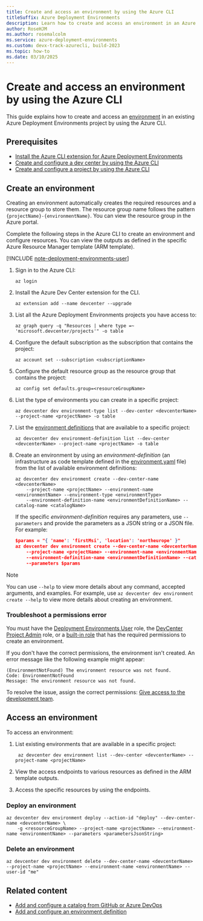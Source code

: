 ```yaml
---
title: Create and access an environment by using the Azure CLI
titleSuffix: Azure Deployment Environments
description: Learn how to create and access an environment in an Azure Deployment Environments project by using the Azure CLI.
author: RoseHJM
ms.author: rosemalcolm
ms.service: azure-deployment-environments
ms.custom: devx-track-azurecli, build-2023
ms.topic: how-to
ms.date: 03/10/2025
---
```


# Create and access an environment by using the Azure CLI

This guide explains how to create and access an [environment](concept-environments-key-concepts.md#environments) in an existing Azure Deployment Environments project by using the Azure CLI.

## Prerequisites

- [Install the Azure CLI extension for Azure Deployment Environments](how-to-install-devcenter-cli-extension.md)
- [Create and configure a dev center by using the Azure CLI](how-to-create-configure-dev-center.md)
- [Create and configure a project by using the Azure CLI](how-to-create-configure-projects.md)

## Create an environment

Creating an environment automatically creates the required resources and a resource group to store them. The resource group name follows the pattern `{projectName}-{environmentName}`. You can view the resource group in the Azure portal.

Complete the following steps in the Azure CLI to create an environment and configure resources. You can view the outputs as defined in the specific Azure Resource Manager template (ARM template).

[!INCLUDE [note-deployment-environments-user](includes/note-deployment-environments-user.md)]

1. Sign in to the Azure CLI:

    ```azurecli
    az login
    ```

1. Install the Azure Dev Center extension for the CLI.

   ```azurecli
   az extension add --name devcenter --upgrade
   ```

1. List all the Azure Deployment Environments projects you have access to:

   ```azurecli
   az graph query -q "Resources | where type =~ 'microsoft.devcenter/projects'" -o table
   ```

1. Configure the default subscription as the subscription that contains the project:

   ```azurecli
   az account set --subscription <subscriptionName>
   ```

1. Configure the default resource group as the resource group that contains the project:

   ```azurecli
   az config set defaults.group=<resourceGroupName>
   ```

1. List the type of environments you can create in a specific project:

   ```azurecli
   az devcenter dev environment-type list --dev-center <devcenterName> --project-name <projectName> -o table
   ```

1. List the [environment definitions](concept-environments-key-concepts.md#environment-definitions) that are available to a specific project:

   ```azurecli
   az devcenter dev environment-definition list --dev-center <devcenterName> --project-name <projectName> -o table
   ```

1. Create an environment by using an *environment-definition* (an infrastructure as code template defined in the [environment.yaml](configure-environment-definition.md#add-a-new-environment-definition) file) from the list of available environment definitions:

   ```azurecli
   az devcenter dev environment create --dev-center-name <devcenterName>
       --project-name <projectName> --environment-name <environmentName> --environment-type <environmentType>
       --environment-definition-name <environmentDefinitionName> --catalog-name <catalogName>
   ```

    If the specific *environment-definition* requires any parameters, use `--parameters` and provide the parameters as a JSON string or a JSON file. For example:

   ```json
   $params = "{ 'name': 'firstMsi', 'location': 'northeurope' }"
   az devcenter dev environment create --dev-center-name <devcenterName>
       --project-name <projectName> --environment-name <environmentName> --environment-type <environmentType>
       --environment-definition-name <environmentDefinitionName> --catalog-name <catalogName>
       --parameters $params
   ```

> [!NOTE]
> You can use `--help` to view more details about any command, accepted arguments, and examples. For example, use `az devcenter dev environment create --help` to view more details about creating an environment.

### Troubleshoot a permissions error

You must have the [Deployment Environments User](how-to-configure-deployment-environments-user.md) role, the [DevCenter Project Admin](how-to-configure-project-admin.md) role, or a [built-in role](../role-based-access-control/built-in-roles.md) that has the required permissions to create an environment.

If you don't have the correct permissions, the environment isn't created. An error message like the following example might appear:

```output
(EnvironmentNotFound) The environment resource was not found.
Code: EnvironmentNotFound
Message: The environment resource was not found.
```

To resolve the issue, assign the correct permissions: [Give access to the development team](quickstart-create-and-configure-devcenter.md#give-access-to-the-development-team).

## Access an environment

To access an environment:

1. List existing environments that are available in a specific project:

   ```azurecli
    az devcenter dev environment list --dev-center <devcenterName> --project-name <projectName>
   ```

1. View the access endpoints to various resources as defined in the ARM template outputs.
1. Access the specific resources by using the endpoints.
 
### Deploy an environment

```azurecli
az devcenter dev environment deploy --action-id "deploy" --dev-center-name <devcenterName> \
    -g <resourceGroupName> --project-name <projectName> --environment-name <environmentName> --parameters <parametersJsonString>
```

### Delete an environment

```azurecli
az devcenter dev environment delete --dev-center-name <devcenterName>  --project-name <projectName> --environment-name <environmentName> --user-id "me"
```

## Related content

- [Add and configure a catalog from GitHub or Azure DevOps](how-to-configure-catalog.md)
- [Add and configure an environment definition](configure-environment-definition.md)
